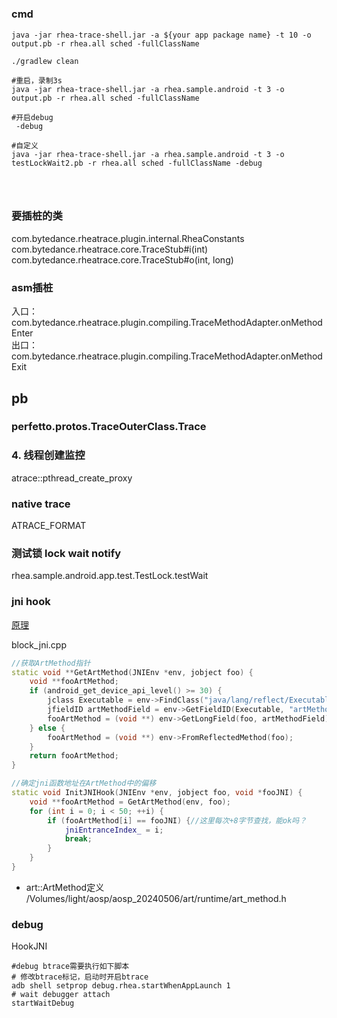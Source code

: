 # 

### cmd
```shell
java -jar rhea-trace-shell.jar -a ${your app package name} -t 10 -o output.pb -r rhea.all sched -fullClassName

./gradlew clean

#重启，录制3s
java -jar rhea-trace-shell.jar -a rhea.sample.android -t 3 -o output.pb -r rhea.all sched -fullClassName

#开启debug
 -debug

#自定义
java -jar rhea-trace-shell.jar -a rhea.sample.android -t 3 -o testLockWait2.pb -r rhea.all sched -fullClassName -debug	




```

### 要插桩的类
com.bytedance.rheatrace.plugin.internal.RheaConstants
com.bytedance.rheatrace.core.TraceStub#i(int)
com.bytedance.rheatrace.core.TraceStub#o(int, long)
### asm插桩
入口：  
com.bytedance.rheatrace.plugin.compiling.TraceMethodAdapter.onMethodEnter  
出口：  
com.bytedance.rheatrace.plugin.compiling.TraceMethodAdapter.onMethodExit


## pb
### perfetto.protos.TraceOuterClass.Trace

### 4. 线程创建监控
atrace::pthread_create_proxy

### native trace
ATRACE_FORMAT

### 测试锁 lock wait notify
rhea.sample.android.app.test.TestLock.testWait

### jni hook
[原理](https://blog.csdn.net/c6E5UlI1N/article/details/132419157)  


block_jni.cpp

```C++
//获取ArtMethod指针
static void **GetArtMethod(JNIEnv *env, jobject foo) {
    void **fooArtMethod;
    if (android_get_device_api_level() >= 30) {
        jclass Executable = env->FindClass("java/lang/reflect/Executable");
        jfieldID artMethodField = env->GetFieldID(Executable, "artMethod", "J");
        fooArtMethod = (void **) env->GetLongField(foo, artMethodField);
    } else {
        fooArtMethod = (void **) env->FromReflectedMethod(foo);
    }
    return fooArtMethod;
}
```
```C++
//确定jni函数地址在ArtMethod中的偏移
static void InitJNIHook(JNIEnv *env, jobject foo, void *fooJNI) {
    void **fooArtMethod = GetArtMethod(env, foo);
    for (int i = 0; i < 50; ++i) {
        if (fooArtMethod[i] == fooJNI) {//这里每次+8字节查找，能ok吗？
            jniEntranceIndex_ = i;
            break;
        }
    }
}

```

- art::ArtMethod定义
  /Volumes/light/aosp/aosp_20240506/art/runtime/art_method.h


### debug
HookJNI
```shell
#debug btrace需要执行如下脚本
# 修改btrace标记，启动时开启btrace
adb shell setprop debug.rhea.startWhenAppLaunch 1
# wait debugger attach
startWaitDebug
```
